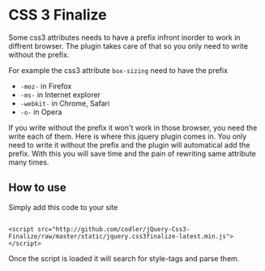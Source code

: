 # CSS 3 Finalize

Some css3 attributes needs to have a prefix infront inorder to work in diffrent browser. The plugin takes care of that so you only need to write without the prefix.

For example the css3 attribute <code>box-sizing</code> need to have the prefix 
<ul>
<li><code>-moz-</code> in Firefox</li>
<li><code>-ms-</code> in Internet explorer</li>
<li><code>-webkit-</code> in Chrome, Safari</li>
<li><code>-o-</code> in Opera</li>
</ul>
If you write without the prefix it won't work in those browser, you need the write each of them. Here is where this jquery plugin comes in. You only need to write it without the prefix and the plugin will automatical add the prefix. With this you will save time and the pain of rewriting same attribute many times.

## How to use

Simply add this code to your site

<code>
&lt;script src=&quot;http://github.com/codler/jQuery-Css3-Finalize/raw/master/static/jquery.css3finalize-latest.min.js&quot;&gt;&lt;/script&gt;
</code>

Once the script is loaded it will search for style-tags and parse them.